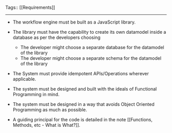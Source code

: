 Tags:: [[Requirements]]
_________________
- The workflow engine must be built as a JavaScript library.

- The library must have the capability to create its own datamodel inside a database as per the developers choosing
	- The developer might choose a separate database for the datamodel of the library
	- The developer might choose a separate schema for the datamodel of the library

- The System must provide idempotent APIs/Operations wherever applicable.
- The system must be designed and built with the ideals of Functional Programming in mind.
- The system must be designed in a way that avoids Object Oriented Programming as much as possible.
- A guiding principal for the code is detailed in the note [[Functions, Methods, etc - What is What?]].
